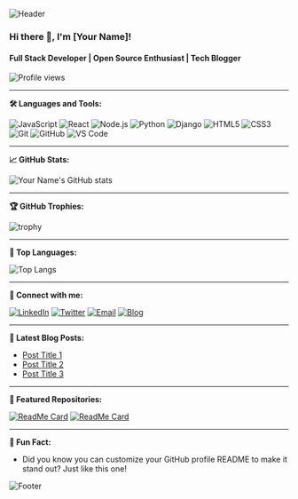 ![Header](https://raw.githubusercontent.com/your-username/your-repo/main/header.png)

### Hi there 👋, I'm [Your Name]!
#### Full Stack Developer | Open Source Enthusiast | Tech Blogger

![Profile views](https://gpvc.arturio.dev/your-username) 

---

**🛠️ Languages and Tools:**

![JavaScript](https://img.shields.io/badge/-JavaScript-333333?style=flat&logo=javascript)
![React](https://img.shields.io/badge/-React-333333?style=flat&logo=react)
![Node.js](https://img.shields.io/badge/-Node.js-333333?style=flat&logo=node.js)
![Python](https://img.shields.io/badge/-Python-333333?style=flat&logo=python)
![Django](https://img.shields.io/badge/-Django-333333?style=flat&logo=django)
![HTML5](https://img.shields.io/badge/-HTML5-333333?style=flat&logo=html5)
![CSS3](https://img.shields.io/badge/-CSS3-333333?style=flat&logo=css3)
![Git](https://img.shields.io/badge/-Git-333333?style=flat&logo=git)
![GitHub](https://img.shields.io/badge/-GitHub-333333?style=flat&logo=github)
![VS Code](https://img.shields.io/badge/-VS%20Code-333333?style=flat&logo=visual-studio-code)

---

**📈 GitHub Stats:**

![Your Name's GitHub stats](https://github-readme-stats.vercel.app/api?username=your-username&show_icons=true&theme=radical)

---

**🏆 GitHub Trophies:**

![trophy](https://github-profile-trophy.vercel.app/?username=your-username&theme=onedark)

---

**🌟 Top Languages:**

![Top Langs](https://github-readme-stats.vercel.app/api/top-langs/?username=your-username&layout=compact&theme=radical)

---

**💬 Connect with me:**

[![LinkedIn](https://img.shields.io/badge/-LinkedIn-0077B5?style=flat&logo=linkedin)](https://www.linkedin.com/in/your-profile/)
[![Twitter](https://img.shields.io/badge/-Twitter-1DA1F2?style=flat&logo=twitter)](https://twitter.com/your-profile)
[![Email](https://img.shields.io/badge/-Email-D14836?style=flat&logo=gmail)](mailto:your-email@gmail.com)
[![Blog](https://img.shields.io/badge/-Blog-FFA500?style=flat&logo=rss)](https://yourblog.com)

---

**📜 Latest Blog Posts:**

<!-- BLOG-POST-LIST:START -->
- [Post Title 1](https://yourblog.com/post1)
- [Post Title 2](https://yourblog.com/post2)
- [Post Title 3](https://yourblog.com/post3)
<!-- BLOG-POST-LIST:END -->

---

**📂 Featured Repositories:**

[![ReadMe Card](https://github-readme-stats.vercel.app/api/pin/?username=your-username&repo=your-repo&theme=radical)](https://github.com/your-username/your-repo)
[![ReadMe Card](https://github-readme-stats.vercel.app/api/pin/?username=your-username&repo=another-repo&theme=radical)](https://github.com/your-username/another-repo)

---

**🎯 Fun Fact:**
- Did you know you can customize your GitHub profile README to make it stand out? Just like this one!

![Footer](https://raw.githubusercontent.com/your-username/your-repo/main/footer.png)
